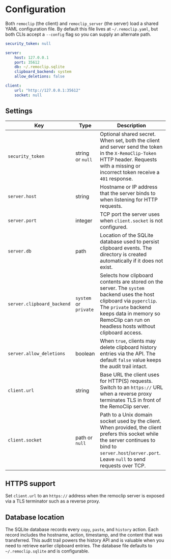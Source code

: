 # Configuration

Both `remoclip` (the client) and `remoclip_server` (the server) load a shared
YAML configuration file. By default this file lives at `~/.remoclip.yaml`, but
both CLIs accept a `--config` flag so you can supply an alternate path.

```yaml
security_token: null

server:
    host: 127.0.0.1
    port: 35612
    db: ~/.remoclip.sqlite
    clipboard_backend: system
    allow_deletions: false

client:
    url: "http://127.0.0.1:35612"
    socket: null
```

## Settings

| Key | Type | Description |
| --- | ---- | ----------- |
| `security_token` | string or `null` | Optional shared secret. When set, both the client and server send the token in the `X-RemoClip-Token` HTTP header. Requests with a missing or incorrect token receive a `401` response. |
| `server.host` | string | Hostname or IP address that the server binds to when listening for HTTP requests. |
| `server.port` | integer | TCP port the server uses when `client.socket` is not configured. |
| `server.db` | path | Location of the SQLite database used to persist clipboard events. The directory is created automatically if it does not exist. |
| `server.clipboard_backend` | `system` or `private` | Selects how clipboard contents are stored on the server. The `system` backend uses the host clipboard via `pyperclip`. The `private` backend keeps data in memory so RemoClip can run on headless hosts without clipboard access. |
| `server.allow_deletions` | boolean | When `true`, clients may delete clipboard history entries via the API. The default `false` value keeps the audit trail intact. |
| `client.url` | string | Base URL the client uses for HTTP(S) requests. Switch to an `https://` URL when a reverse proxy terminates TLS in front of the RemoClip server. |
| `client.socket` | path or `null` | Path to a Unix domain socket used by the client. When provided, the client prefers this socket while the server continues to bind to `server.host`/`server.port`. Leave `null` to send requests over TCP. |

## HTTPS support

Set `client.url` to an `https://` address when the remoclip server is exposed
via a TLS terminator such as a reverse proxy. 

## Database location

The SQLite database records every `copy`, `paste`, and `history` action. Each record includes the hostname, action, timestamp, and the content that was transferred. This audit trail powers the history API and is valuable when you need to retrieve earlier clipboard entries. The database file defaults to `~/.remoclip.sqlite` and is configurable.
